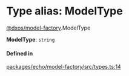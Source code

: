 # Type alias: ModelType

[@dxos/model-factory](../modules/dxos_model_factory.md).ModelType

 **ModelType**: `string`

#### Defined in

[packages/echo/model-factory/src/types.ts:14](https://github.com/dxos/dxos/blob/main/packages/echo/model-factory/src/types.ts#L14)
